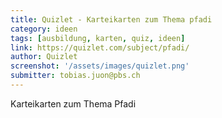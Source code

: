 ```yaml
---
title: Quizlet - Karteikarten zum Thema pfadi
category: ideen
tags: [ausbildung, karten, quiz, ideen]
link: https://quizlet.com/subject/pfadi/
author: Quizlet
screenshot: '/assets/images/quizlet.png'
submitter: tobias.juon@pbs.ch
---
```


Karteikarten zum Thema Pfadi
